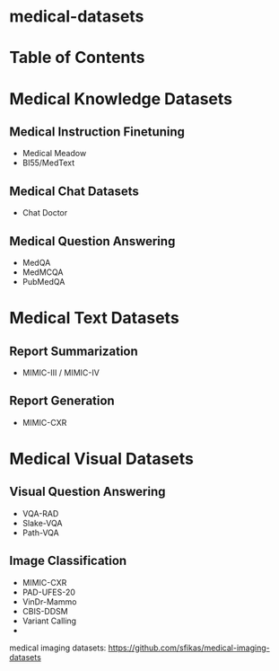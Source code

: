 # medical-datasets

# Table of Contents

# Medical Knowledge Datasets

## Medical Instruction Finetuning
* Medical Meadow
* BI55/MedText

## Medical Chat Datasets
* Chat Doctor

## Medical Question Answering
* MedQA
* MedMCQA
* PubMedQA

# Medical Text Datasets

## Report Summarization
* MIMIC-III / MIMIC-IV

## Report Generation
* MIMIC-CXR

# Medical Visual Datasets

## Visual Question Answering
* VQA-RAD
* Slake-VQA
* Path-VQA

## Image Classification
* MIMIC-CXR
* PAD-UFES-20
* VinDr-Mammo
* CBIS-DDSM
* Variant Calling
* 
medical imaging datasets: https://github.com/sfikas/medical-imaging-datasets
